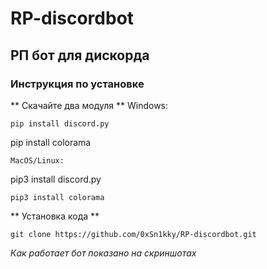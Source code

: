 # RP-discordbot
## РП бот для дискорда
### Инструкция по установке
** Скачайте два модуля **
Windows:
```
pip install discord.py
```
pip install colorama
```
MacOS/Linux:
```
pip3 install discord.py
```
pip3 install colorama
```
** Установка кода **
```
git clone https://github.com/0xSn1kky/RP-discordbot.git
```

*Как работает бот показано на скриншотах*
